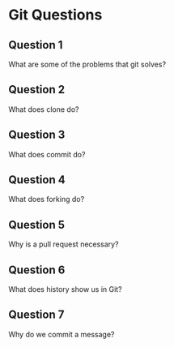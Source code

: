 # Git Questions

## Question 1

What are some of the problems that git solves?

<!-- 1.in uu code kaagu aanu kaa lumin
    2. in la ogaan karo waxaad aad ka badashay code ka
    3. in aad dib ugu noqon kartid version kii hore ee aad soo samaysay -->


## Question 2

What does clone do?

<!-- Copy or download -->


## Question 3

What does commit do?

<!-- Save -->


## Question 4

What does forking do?

<!-- waxa weeye in changes aad ku samaysay code ka aad dhigto in your profile -->


## Question 5

Why is a pull request necessary?

<!-- si loo arko code kaaga wixii aad ka badashayna loo wada arki kari loona soo comment garayn karo-->


## Question 6

What does history show us in Git?

<!-- shows us how many changes we did in our code -->


## Question 7

Why do we commit a message?

<!-- si aynu ula wadaagno wixii fikir ah ama su'aalo ah ee aynu ka qabno code-ka uu qof kale wax kasoo badalay -->
